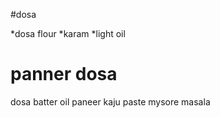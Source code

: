 #dosa

*dosa flour
*karam
*light oil

# panner dosa
dosa batter
oil
paneer
kaju paste
mysore masala
